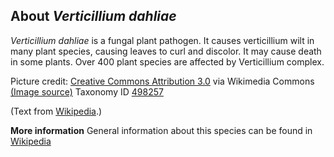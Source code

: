 **About *Verticillium dahliae***
-------------------------
*Verticillium dahliae* is a fungal plant pathogen. It causes 
verticillium wilt in many plant species, causing leaves to curl and 
discolor. It may cause death in some plants. Over 400 plant species 
are affected by Verticillium complex.


Picture credit: [Creative Commons Attribution 3.0](https://creativecommons.org/licenses/by/3.0) via Wikimedia Commons [(Image source)](https://en.wikipedia.org/wiki/File:Verticillium_dahliae.jpg)
Taxonomy ID [498257](https://www.uniprot.org/taxonomy/498257)

(Text from [Wikipedia](https://en.wikipedia.org/).)

**More information**
General information about this species can be found in [Wikipedia](https://en.wikipedia.org/wiki/Verticillium_dahliae)
